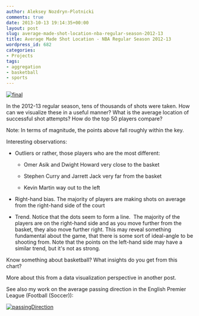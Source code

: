 ```yaml
---
author: Aleksey Nozdryn-Plotnicki
comments: true
date: 2013-10-13 19:14:35+00:00
layout: post
slug: average-made-shot-location-nba-regular-season-2012-13
title: Average Made Shot Location - NBA Regular Season 2012-13
wordpress_id: 682
categories:
- Projects
tags:
- aggregation
- basketball
- sports
---
```


[![final](http://alekseynp.github.io/wp-content/uploads/2013/10/final.png)](http://alekseynp.github.io/wp-content/uploads/2013/10/final.png)

In the 2012-13 regular season, tens of thousands of shots were taken. How can we visualize these in a useful manner? What is the average location of successful shot attempts? How do the top 50 players compare?

Note: In terms of magnitude, the points above fall roughly within the key.

Interesting observations:



	
  * Outliers or rather, those players who are the most different:

	
    * Omer Asik and Dwight Howard very close to the basket

	
    * Stephen Curry and Jarrett Jack very far from the basket

	
    * Kevin Martin way out to the left




	
  * Right-hand bias. The majority of players are making shots on average from the right-hand side of the court

	
  * Trend. Notice that the dots seem to form a line.  The majority of the players are on the right-hand side and as you move further from the basket, they also move further right. This may reveal something fundamental about the game, that there is some sort of ideal-angle to be shooting from. Note that the points on the left-hand side may have a similar trend, but it's not as strong.


Know something about basketball? What insights do you get from this chart?

More about this from a data visualization perspective in another post.

See also my work on the average passing direction in the English Premier League (Football (Soccer)):

[![passingDirection](http://alekseynp.github.io/wp-content/uploads/2012/08/passingDirection1.png)](http://alekseynp.github.io/portfolio/mcfc-opta-passing-permier-league-2011-12.html)
